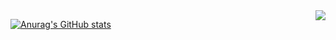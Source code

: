 <img align="right" src="https://komarev.com/ghpvc/?username=m2rsho&color=blueviolet&style=for-the-badge">

[![Anurag's GitHub stats](https://github-readme-stats.vercel.app/api?username=m2rsho&theme=radical)](https://github.com/anuraghazra/github-readme-stats)
